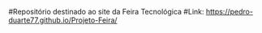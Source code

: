 #Repositório destinado ao site da Feira Tecnológica
#Link:  https://pedro-duarte77.github.io/Projeto-Feira/
